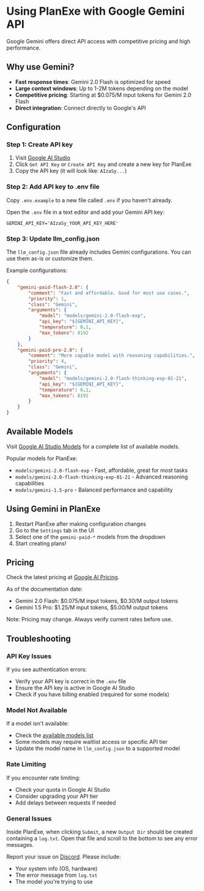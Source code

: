 # Using PlanExe with Google Gemini API

Google Gemini offers direct API access with competitive pricing and high performance.

## Why use Gemini?

- **Fast response times**: Gemini 2.0 Flash is optimized for speed
- **Large context windows**: Up to 1-2M tokens depending on the model
- **Competitive pricing**: Starting at $0.075/M input tokens for Gemini 2.0 Flash
- **Direct integration**: Connect directly to Google's API

## Configuration

### Step 1: Create API key

1. Visit [Google AI Studio](https://aistudio.google.com/app/apikey)
2. Click `Get API Key` or `Create API Key` and create a new key for PlanExe
3. Copy the API key (it will look like: `AIzaSy...`)

### Step 2: Add API key to .env file

Copy `.env.example` to a new file called `.env` if you haven't already.

Open the `.env` file in a text editor and add your Gemini API key:

```
GEMINI_API_KEY='AIzaSy_YOUR_API_KEY_HERE'
```

### Step 3: Update llm_config.json

The `llm_config.json` file already includes Gemini configurations. You can use them as-is or customize them.

Example configurations:

```json
{
    "gemini-paid-flash-2.0": {
        "comment": "Fast and affordable. Good for most use cases.",
        "priority": 1,
        "class": "Gemini",
        "arguments": {
            "model": "models/gemini-2.0-flash-exp",
            "api_key": "${GEMINI_API_KEY}",
            "temperature": 0.1,
            "max_tokens": 8192
        }
    },
    "gemini-paid-pro-2.0": {
        "comment": "More capable model with reasoning capabilities.",
        "priority": 4,
        "class": "Gemini",
        "arguments": {
            "model": "models/gemini-2.0-flash-thinking-exp-01-21",
            "api_key": "${GEMINI_API_KEY}",
            "temperature": 0.1,
            "max_tokens": 8192
        }
    }
}
```

## Available Models

Visit [Google AI Studio Models](https://ai.google.dev/gemini-api/docs/models/gemini) for a complete list of available models.

Popular models for PlanExe:
- `models/gemini-2.0-flash-exp` - Fast, affordable, great for most tasks
- `models/gemini-2.0-flash-thinking-exp-01-21` - Advanced reasoning capabilities
- `models/gemini-1.5-pro` - Balanced performance and capability

## Using Gemini in PlanExe

1. Restart PlanExe after making configuration changes
2. Go to the `Settings` tab in the UI
3. Select one of the `gemini-paid-*` models from the dropdown
4. Start creating plans!

## Pricing

Check the latest pricing at [Google AI Pricing](https://ai.google.dev/pricing).

As of the documentation date:
- Gemini 2.0 Flash: $0.075/M input tokens, $0.30/M output tokens
- Gemini 1.5 Pro: $1.25/M input tokens, $5.00/M output tokens

Note: Pricing may change. Always verify current rates before use.

## Troubleshooting

### API Key Issues

If you see authentication errors:
- Verify your API key is correct in the `.env` file
- Ensure the API key is active in Google AI Studio
- Check if you have billing enabled (required for some models)

### Model Not Available

If a model isn't available:
- Check the [available models list](https://ai.google.dev/gemini-api/docs/models/gemini)
- Some models may require waitlist access or specific API tier
- Update the model name in `llm_config.json` to a supported model

### Rate Limiting

If you encounter rate limiting:
- Check your quota in Google AI Studio
- Consider upgrading your API tier
- Add delays between requests if needed

### General Issues

Inside PlanExe, when clicking `Submit`, a new `Output Dir` should be created containing a `log.txt`. Open that file and scroll to the bottom to see any error messages.

Report your issue on [Discord](https://neoneye.github.io/PlanExe-web/discord). Please include:
- Your system info (OS, hardware)
- The error message from `log.txt`
- The model you're trying to use
